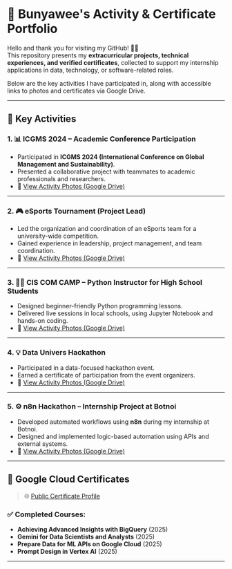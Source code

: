 # 📁 Bunyawee's Activity & Certificate Portfolio

Hello and thank you for visiting my GitHub! 🙋‍♀️  
This repository presents my **extracurricular projects, technical experiences, and verified certificates**, collected to support my internship applications in data, technology, or software-related roles.

Below are the key activities I have participated in, along with accessible links to photos and certificates via Google Drive.

---

## 🎯 Key Activities

### 1. 📊 ICGMS 2024 – Academic Conference Participation
- Participated in **ICGMS 2024 (International Conference on Global Management and Sustainability)**.
- Presented a collaborative project with teammates to academic professionals and researchers.
- 🔗 [View Activity Photos (Google Drive)](https://drive.google.com/drive/folders/1ZSa_xwQuo8BqMtO44dSJWCxjg29471_x?usp=sharing)

---

### 2. 🎮 eSports Tournament (Project Lead)
- Led the organization and coordination of an eSports team for a university-wide competition.
- Gained experience in leadership, project management, and team coordination.
- 🔗 [View Activity Photos (Google Drive)](https://drive.google.com/drive/folders/1ZSa_xwQuo8BqMtO44dSJWCxjg29471_x?usp=sharing)

---

### 3. 👩‍🏫 CIS COM CAMP – Python Instructor for High School Students
- Designed beginner-friendly Python programming lessons.
- Delivered live sessions in local schools, using Jupyter Notebook and hands-on coding.
- 🔗 [View Activity Photos (Google Drive)](https://drive.google.com/drive/folders/1ZSa_xwQuo8BqMtO44dSJWCxjg29471_x?usp=sharing)

---

### 4. 💡 Data Univers Hackathon
- Participated in a data-focused hackathon event.
- Earned a certificate of participation from the event organizers.
- 🔗 [View Activity Photos (Google Drive)](https://drive.google.com/drive/folders/1ZSa_xwQuo8BqMtO44dSJWCxjg29471_x?usp=sharing)

---

### 5. ⚙️ n8n Hackathon – Internship Project at Botnoi
- Developed automated workflows using **n8n** during my internship at Botnoi.
- Designed and implemented logic-based automation using APIs and external systems.
- 🔗 [View Activity Photos (Google Drive)](https://drive.google.com/drive/folders/1ZSa_xwQuo8BqMtO44dSJWCxjg29471_x?usp=sharing)

---

## 📜 Google Cloud Certificates

> 🌐 [Public Certificate Profile](https://www.cloudskillsboost.google/public_profiles/829fcd03-d955-4252-8857-d03869924a12)

### ✅ Completed Courses:
- **Achieving Advanced Insights with BigQuery** (2025)  
- **Gemini for Data Scientists and Analysts** (2025)  
- **Prepare Data for ML APIs on Google Cloud** (2025)  
- **Prompt Design in Vertex AI** (2025)

---
